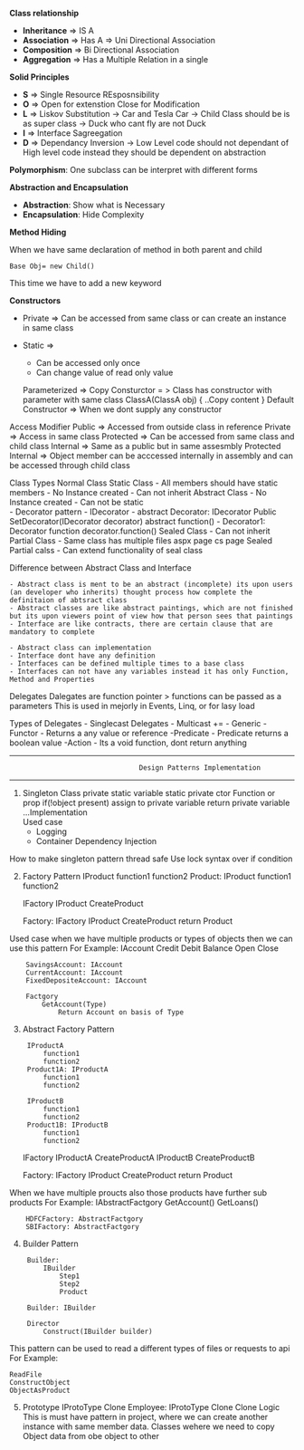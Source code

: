 **Class relationship**
	
- **Inheritance** => IS A	
- **Association** => Has A => Uni Directional Association	
- **Composition** => Bi Directional Association	
- **Aggregation** => Has a Multiple Relation in a single 

**Solid Principles**
	
- **S** => Single Resource REsposnsibility 	
- **O** => Open for extenstion Close for Modification	
- **L** => Liskov Substitution -> Car and Tesla Car -> Child Class should be is as super class -> Duck who cant fly are not Duck
- **I** => Interface Sagreegation 
- **D** => Dependancy Inversion -> Low Level code should not dependant of High level code instead they should be dependent on abstraction

**Polymorphism**: One subclass can be interpret with different forms
	
**Abstraction and Encapsulation**

- **Abstraction**: Show what is Necessary
- **Encapsulation**: Hide Complexity 

**Method Hiding**

When we have same declaration of method in both parent and child

	Base Obj= new Child()

This time we have to add a new keyword
	
**Constructors**

- Private => Can be accessed from same class or can create an instance in same class
- Static => 
	- Can be accessed only once
	- Can change value of read only value
			
	Parameterized =>
	Copy Consturctor = > 
		Class has constructor with parameter with same class
			 ClassA(ClassA obj) { ..Copy content }
	Default Constructor =>
		When we dont supply any constructor

Access Modifier
	Public => Accessed from outside class in reference
	Private => Access in same class
	Protected => Can be accessed from same class and child class
	Internal => Same as a public but in same assesmbly
	Protected Internal => Object member can be acccessed internally in assembly and can be accessed through child class

Class Types
	Normal Class
	Static Class
		- All members should have static members
		- No Instance created
		- Can not inherit
	Abstract Class
		- No Instance created
		- Can not be static		
		- Decorator pattern
			- IDecorator
			- abstract Decorator: IDecorator
				Public SetDecorator(IDecorator decorator)
				abstract function()
			- Decorator1: Decorator
					function
						decorator.function()
	Sealed Class
		- Can not inherit
	Partial Class
		- Same class has multiple files
			aspx page
			cs page
	Sealed Partial calss
		- Can extend functionality of seal class

Difference between Abstract Class and Interface
	
	- Abstract class is ment to be an abstract (incomplete) its upon users (an developer who inherits) thought process how complete the definitaion of abtsract class
	- Abstract classes are like abstract paintings, which are not finished but its upon viewers point of view how that person sees that paintings
	- Interface are like contracts, there are certain clause that are mandatory to complete
	
	- Abstract class can implementation 
	- Interface dont have any definition
	- Interfaces can be defined multiple times to a base class
	- Interfaces can not have any variables instead it has only Function, Method and Properties

Delegates
	Dalegates are function pointer > functions can be passed as a parameters
	This is used in mejorly in Events, Linq, or for lasy load

Types of Delegates
	- Singlecast Delegates 
	- Multicast +=
	- Generic
		-Functor - Returns a any value or reference
		-Predicate - Predicate returns a boolean value
		-Action - Its a void function, dont return anything

-----------------------------------------------------------------------------------------------------------------
									Design Patterns Implementation
-----------------------------------------------------------------------------------------------------------------	
1. 	
	Singleton
		Class 
			private static variable
			static private ctor
			Function or prop
				if(!object present)
					assign to private variable
				return private variable
			...Implementation		
Used case 
	- Logging
	- Container Dependency Injection

How to make singleton pattern thread safe
		Use lock syntax over if condition
	
2. 
	Factory Pattern
		IProduct
			function1
			function2
		Product: IProduct
			function1
			function2
	
	IFactory
		IProduct CreateProduct
	
	Factory: IFactory
		IProduct CreateProduct
			return Product

Used case when we have multiple products or types of objects then we can use this pattern
For Example:
		IAccount
			Credit
			Debit
			Balance
			Open
			Close
		
		SavingsAccount: IAccount
		CurrentAccount: IAccount
		FixedDepositeAccount: IAccount

		Factgory
			GetAccount(Type)
				Return Account on basis of Type
3. 
	Abstract Factory Pattern
		
		IProductA
			function1
			function2
		Product1A: IProductA
			function1
			function2
		
		IProductB
			function1
			function2
		Product1B: IProductB
			function1
			function2
		
		
	IFactory
		IProductA CreateProductA
		IProductB CreateProductB
	
	Factory: IFactory
		IProduct CreateProduct
			return Product

When we have multiple proucts also those products have further sub products
For Example:
		IAbstractFactgory
			GetAccount()
			GetLoans()
		
		HDFCFactory: AbstractFactgory
		SBIFactory: AbstractFactgory

4. Builder Pattern
	
		Builder:
			IBuilder
				Step1
				Step2
				Product 
		
		Builder: IBuilder
		
		Director
			Construct(IBuilder builder)
		
This pattern can be used to read a different types of files or requests to api		
For Example:	
	
	ReadFile
	ConstructObject
	ObjectAsProduct

5. Prototype
	IProtoType
		Clone
	Employee: IProtoType
		Clone
			Clone Logic
This is must have pattern in project, where we can create another instance with same member data.
Classes wehere we need to copy Object data from obe object to other
